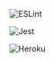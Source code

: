 ![ESLint](https://github.com/leejonghoo/super-calculator-backend/actions/workflows/eslint.yml/badge.svg)

![Jest](https://github.com/leejonghoo/super-calculator-backend/actions/workflows/jest.yml/badge.svg)

![Heroku](https://github.com/leejonghoo/super-calculator-backend/actions/workflows/heroku.yml/badge.svg)